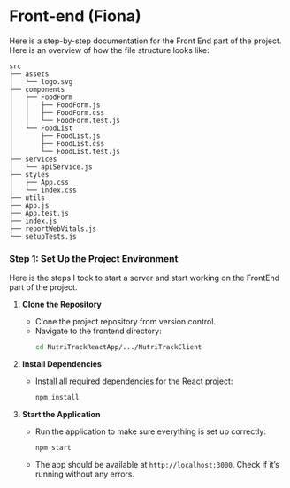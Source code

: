 # Front-end (Fiona)
Here is a step-by-step documentation for the Front End part of the project. Here is an overview of how the file structure looks like:

```
src
├── assets
│   └── logo.svg
├── components
│   ├── FoodForm
│   │   ├── FoodForm.js
│   │   ├── FoodForm.css
│   │   └── FoodForm.test.js
│   └── FoodList
│       ├── FoodList.js
│       ├── FoodList.css
│       └── FoodList.test.js
├── services
│   └── apiService.js
├── styles
│   ├── App.css
│   └── index.css
├── utils
├── App.js
├── App.test.js
├── index.js
├── reportWebVitals.js
└── setupTests.js
```

### **Step 1: Set Up the Project Environment**

Here is the steps I took to start a server and start working on the FrontEnd part of the project.

1. **Clone the Repository**

   - Clone the project repository from version control.
   - Navigate to the frontend directory:
     ```bash
     cd NutriTrackReactApp/.../NutriTrackClient
     ```
2. **Install Dependencies**

   - Install all required dependencies for the React project:
     ```bash
     npm install
     ```
3. **Start the Application**

   - Run the application to make sure everything is set up correctly:
     ```bash
     npm start
     ```
   - The app should be available at `http://localhost:3000`. Check if it’s running without any errors.
